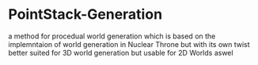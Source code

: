 # PointStack-Generation
a method for procedual world generation which is based on the implemntaion of world generation in Nuclear Throne but with its own twist better suited for 3D world generation but usable for 2D Worlds aswel
